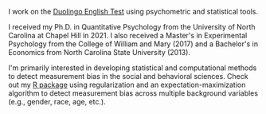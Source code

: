 I work on the [Duolingo English Test](https://englishtest.duolingo.com/) using psychometric and statistical tools.

I received my Ph.D. in Quantitative Psychology from the University of North Carolina at Chapel Hill in 2021. I also received a Master's in Experimental Psychology from the College of William and Mary (2017) and a Bachelor's in Economics from North Carolina State University (2013).

I'm primarily interested in developing statistical and computational methods to detect measurement bias in the social and behavioral sciences. Check out my [R package](https://cran.r-project.org/package=regDIF) using regularization and an expectation-maximization algorithm to detect measurement bias across multiple background variables (e.g., gender, race, age, etc.).
